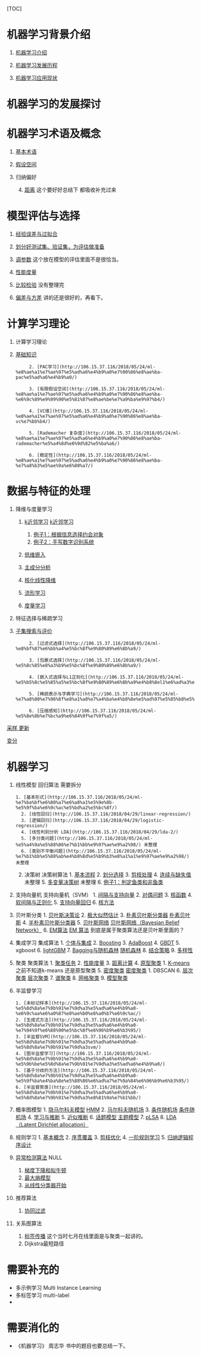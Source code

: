 [TOC]

# 机器学习背景介绍

1. [机器学习介绍](http://106.15.37.116/2018/03/27/ml-introduce/)

2. [机器学习发展历程](http://106.15.37.116/2018/05/23/ml-%e6%9c%ba%e5%99%a8%e5%ad%a6%e4%b9%a0%e5%8f%91%e5%b1%95%e5%8e%86%e7%a8%8b/)

3. [机器学习应用现状](http://106.15.37.116/2018/05/23/ml-%e6%9c%ba%e5%99%a8%e5%ad%a6%e4%b9%a0%e5%ba%94%e7%94%a8%e7%8e%b0%e7%8a%b6/)


# 机器学习的发展探讨





# 机器学习术语及概念

1. [基本术语](http://106.15.37.116/2018/05/23/ml-%e5%9f%ba%e6%9c%ac%e6%9c%af%e8%af%ad/)

2. [假设空间](http://106.15.37.116/2018/05/23/ml-%e5%81%87%e8%ae%be%e7%a9%ba%e9%97%b4/)

3. 归纳偏好

    4. [距离](http://106.15.37.116/2018/05/20/ml-distance/)  这个要好好总结下 都吸收补充过来

# 模型评估与选择

1. [经验误差与过拟合](http://106.15.37.116/2018/05/23/ml-%e7%bb%8f%e9%aa%8c%e8%af%af%e5%b7%ae%e4%b8%8e%e8%bf%87%e6%8b%9f%e5%90%88/)

2. [划分好测试集、验证集，为评估做准备](http://106.15.37.116/2018/05/23/ml-%e5%88%92%e5%88%86%e5%a5%bd%e6%b5%8b%e8%af%95%e9%9b%86%e3%80%81%e9%aa%8c%e8%af%81%e9%9b%86%ef%bc%8c%e4%b8%ba%e8%af%84%e4%bc%b0%e5%81%9a%e5%87%86%e5%a4%87/)

3. [调参数](http://106.15.37.116/2018/05/23/ml-%e8%b0%83%e5%8f%82%e6%95%b0/)  这个放在模型的评估里面不是很恰当。

4. [性能度量](http://106.15.37.116/2018/05/23/ml-%e6%80%a7%e8%83%bd%e5%ba%a6%e9%87%8f/)

5. [比较检验](http://106.15.37.116/2018/05/24/ml-%e6%af%94%e8%be%83%e6%a3%80%e9%aa%8c/) 没有整理完

6. [偏差与方差](http://106.15.37.116/2018/05/24/ml-%e5%81%8f%e5%b7%ae%e4%b8%8e%e6%96%b9%e5%b7%ae/) 讲的还是很好的，再看下。



# 计算学习理论

1. 计算学习理论

 2. [基础知识](http://106.15.37.116/2018/05/24/ml-%e8%ae%a1%e7%ae%97%e5%ad%a6%e4%b9%a0%e7%90%86%e8%ae%ba-%e5%9f%ba%e7%a1%80%e7%9f%a5%e8%af%86/)

             2. [PAC学习](http://106.15.37.116/2018/05/24/ml-%e8%ae%a1%e7%ae%97%e5%ad%a6%e4%b9%a0%e7%90%86%e8%ae%ba-pac%e5%ad%a6%e4%b9%a0/)

             3. [有限假设空间](http://106.15.37.116/2018/05/24/ml-%e8%ae%a1%e7%ae%97%e5%ad%a6%e4%b9%a0%e7%90%86%e8%ae%ba-%e6%9c%89%e9%99%90%e5%81%87%e8%ae%be%e7%a9%ba%e9%97%b4/)

             4. [VC维](http://106.15.37.116/2018/05/24/ml-%e8%ae%a1%e7%ae%97%e5%ad%a6%e4%b9%a0%e7%90%86%e8%ae%ba-vc%e7%bb%b4/)

             5. [Rademacher 复杂度](http://106.15.37.116/2018/05/24/ml-%e8%ae%a1%e7%ae%97%e5%ad%a6%e4%b9%a0%e7%90%86%e8%ae%ba-rademacher%e5%a4%8d%e6%9d%82%e5%ba%a6/)

             6. [稳定性](http://106.15.37.116/2018/05/24/ml-%e8%ae%a1%e7%ae%97%e5%ad%a6%e4%b9%a0%e7%90%86%e8%ae%ba-%e7%a8%b3%e5%ae%9a%e6%80%a7/)

# 数据与特征的处理

1. 降维与度量学习

     1. [k近邻学习](http://106.15.37.116/2018/05/24/ml-k%e8%bf%91%e9%82%bb%e5%ad%a6%e4%b9%a0/)        [k近邻学习](http://106.15.37.116/2018/05/06/knn/)

         1. [例子1：根据信息选择约会对象](http://106.15.37.116/2018/05/06/knn-sample1/)
         2. [例子2：手写数字识别系统](http://106.15.37.116/2018/05/07/knn-sample2/)

     2. [低维嵌入](http://106.15.37.116/2018/05/24/ml-%e4%bd%8e%e7%bb%b4%e5%b5%8c%e5%85%a5/)
     3. [主成分分析](http://106.15.37.116/2018/05/24/ml-%e4%b8%bb%e6%88%90%e5%88%86%e5%88%86%e6%9e%90/)
     4. [核化线性降维](http://106.15.37.116/2018/05/24/ml-%e6%a0%b8%e5%8c%96%e7%ba%bf%e6%80%a7%e9%99%8d%e7%bb%b4/)
     5. [流形学习](http://106.15.37.116/2018/05/24/ml-%e6%b5%81%e5%bd%a2%e5%ad%a6%e4%b9%a0/)
     6. [度量学习](http://106.15.37.116/2018/05/24/ml-%e5%ba%a6%e9%87%8f%e5%ad%a6%e4%b9%a0/)

1. 特征选择与稀疏学习

 2. [子集搜索与评价](http://106.15.37.116/2018/05/24/ml-%e5%ad%90%e9%9b%86%e6%90%9c%e7%b4%a2%e4%b8%8e%e8%af%84%e4%bb%b7/)

             2. [过滤式选择](http://106.15.37.116/2018/05/24/ml-%e8%bf%87%e6%bb%a4%e5%bc%8f%e9%80%89%e6%8b%a9/)

             3. [包裹式选择](http://106.15.37.116/2018/05/24/ml-%e5%8c%85%e8%a3%b9%e5%bc%8f%e9%80%89%e6%8b%a9/)

             4. [嵌入式选择与L1正则化](http://106.15.37.116/2018/05/24/ml-%e5%b5%8c%e5%85%a5%e5%bc%8f%e9%80%89%e6%8b%a9%e4%b8%8el1%e6%ad%a3%e5%88%99%e5%8c%96/)

             5. [稀疏表示与字典学习](http://106.15.37.116/2018/05/24/ml-%e7%a8%80%e7%96%8f%e8%a1%a8%e7%a4%ba%e4%b8%8e%e5%ad%97%e5%85%b8%e5%ad%a6%e4%b9%a0/)

             6. [压缩感知](http://106.15.37.116/2018/05/24/ml-%e5%8e%8b%e7%bc%a9%e6%84%9f%e7%9f%a5/)

[采样 更新](http://106.15.37.116/2018/03/30/sampling/)

[变分](http://106.15.37.116/2018/04/28/variational-inference/)



# 机器学习

1. 线性模型    回归算法 需要拆分

       1. [基本形式](http://106.15.37.116/2018/05/24/ml-%e7%ba%bf%e6%80%a7%e6%a8%a1%e5%9e%8b-%e5%9f%ba%e6%9c%ac%e5%bd%a2%e5%bc%8f/)
         2. [线性回归](http://106.15.37.116/2018/04/29/linear-regression/)
         3. [逻辑回归](http://106.15.37.116/2018/04/29/logistic-regression/)
         4. [线性判别分析 LDA](http://106.15.37.116/2018/04/29/lda-2/)
         5. [多分类问题](http://106.15.37.116/2018/05/24/ml-%e5%a4%9a%e5%88%86%e7%b1%bb%e9%97%ae%e9%a2%98/) 未整理
         6. [类别不平衡问题](http://106.15.37.116/2018/05/24/ml-%e7%b1%bb%e5%88%ab%e4%b8%8d%e5%b9%b3%e8%a1%a1%e9%97%ae%e9%a2%98/) 未整理
   2. 决策树   决策树算法
          1. [基本流程](http://106.15.37.116/2018/04/30/decision-tree-basic-flow/)
        2. [划分选择](http://106.15.37.116/2018/04/30/decision-tree-division-selection/)
        3. [剪枝处理](http://106.15.37.116/2018/05/24/ml-%e5%86%b3%e7%ad%96%e6%a0%91-%e5%89%aa%e6%9e%9d%e5%a4%84%e7%90%86/)
        4. [连续与缺失值](http://106.15.37.116/2018/05/24/ml-%e5%86%b3%e7%ad%96%e6%a0%91-%e8%bf%9e%e7%bb%ad%e4%b8%8e%e7%bc%ba%e5%a4%b1%e5%80%bc/) 未整理
        5. [多变量决策树](http://106.15.37.116/2018/05/24/ml-%e5%86%b3%e7%ad%96%e6%a0%91-%e5%a4%9a%e5%8f%98%e9%87%8f%e5%86%b3%e7%ad%96%e6%a0%91/) 未整理
        6. [例子1：判定鱼类和非鱼类](http://106.15.37.116/2018/05/08/decision-tree-sample1/)
 3. 支持向量机     支持向量机（SVM）
        1. [间隔与支持向量](http://106.15.37.116/2018/05/24/ml-svm-%e9%97%b4%e9%9a%94%e4%b8%8e%e6%94%af%e6%8c%81%e5%90%91%e9%87%8f/)
        2. [对偶问题](http://106.15.37.116/2018/05/24/ml-svm-%e5%af%b9%e5%81%b6%e9%97%ae%e9%a2%98/)
        3. [核函数](http://106.15.37.116/2018/05/24/ml-svm-%e6%a0%b8%e5%87%bd%e6%95%b0/)
        4. [软间隔与正则化](http://106.15.37.116/2018/05/24/ml-svm-%e8%bd%af%e9%97%b4%e9%9a%94%e4%b8%8e%e6%ad%a3%e5%88%99%e5%8c%96/)
        5. [支持向量回归](http://106.15.37.116/2018/05/24/ml-svm-%e6%94%af%e6%8c%81%e5%90%91%e9%87%8f%e5%9b%9e%e5%bd%92/)
        6. [核方法](http://106.15.37.116/2018/05/24/ml-svm-%e6%a0%b8%e6%96%b9%e6%b3%95/)	
4. 贝叶斯分类
       1. [贝叶斯决策论](http://106.15.37.116/2018/05/24/ml-bayes-%e8%b4%9d%e5%8f%b6%e6%96%af%e5%86%b3%e7%ad%96%e8%ae%ba/)
       2. [极大似然估计](http://106.15.37.116/2018/05/24/ml-bayes-%e6%9e%81%e5%a4%a7%e4%bc%bc%e7%84%b6%e4%bc%b0%e8%ae%a1/)
       3. [朴素贝叶斯分类器](http://106.15.37.116/2018/05/24/ml-bayes-%e6%9c%b4%e7%b4%a0%e8%b4%9d%e5%8f%b6%e6%96%af%e5%88%86%e7%b1%bb%e5%99%a8/)     [朴素贝叶斯](http://106.15.37.116/2018/04/26/naive-bayes/)
       4. [半朴素贝叶斯分类器](http://106.15.37.116/2018/05/24/ml-bayes-%e5%8d%8a%e6%9c%b4%e7%b4%a0%e8%b4%9d%e5%8f%b6%e6%96%af%e5%88%86%e7%b1%bb%e5%99%a8/)
       5. [贝叶斯网络](http://106.15.37.116/2018/05/24/ml-bayes-%e8%b4%9d%e5%8f%b6%e6%96%af%e7%bd%91%e7%bb%9c/)   [贝叶斯网络（Bayesian Belief Network）](http://106.15.37.116/2018/03/30/bayesian-network/)
       6. [EM算法](http://106.15.37.116/2018/05/24/ml-bayes-em%e7%ae%97%e6%b3%95/)    [EM 算法](http://106.15.37.116/2018/03/30/em/) 到底是属于聚类算法还是贝叶斯里面的？	

5. 集成学习   集成算法
       1. [个体与集成](http://106.15.37.116/2018/05/24/ml-%e9%9b%86%e6%88%90%e5%ad%a6%e4%b9%a0-%e4%b8%aa%e4%bd%93%e4%b8%8e%e9%9b%86%e6%88%90/)
       2. [Boosting](http://106.15.37.116/2018/05/24/ml-%e9%9b%86%e6%88%90%e5%ad%a6%e4%b9%a0-boosting/)
       3. [AdaBoost](http://106.15.37.116/2018/03/30/boosting/)
       4. [GBDT](http://106.15.37.116/2018/05/12/gbdt/)
       5. xgboost
       6. [lightGBM](http://106.15.37.116/2018/05/05/lightgbm/)
       7. [Bagging与随机森林](http://106.15.37.116/2018/05/24/ml-%e9%9b%86%e6%88%90%e5%ad%a6%e4%b9%a0-bagging%e4%b8%8e%e9%9a%8f%e6%9c%ba%e6%a3%ae%e6%9e%97/)   [随机森林](http://106.15.37.116/2018/04/26/random-forests/)
       8. [结合策略](http://106.15.37.116/2018/05/24/ml-%e9%9b%86%e6%88%90%e5%ad%a6%e4%b9%a0-%e7%bb%93%e5%90%88%e7%ad%96%e7%95%a5/)
       9. [多样性](http://106.15.37.116/2018/05/24/ml-%e9%9b%86%e6%88%90%e5%ad%a6%e4%b9%a0-%e5%a4%9a%e6%a0%b7%e6%80%a7/)	

6. 聚类   聚类算法
       1. [聚类任务](http://106.15.37.116/2018/05/24/ml-%e8%81%9a%e7%b1%bb-%e8%81%9a%e7%b1%bb%e4%bb%bb%e5%8a%a1/)
       2. [性能度量](http://106.15.37.116/2018/05/24/ml-%e8%81%9a%e7%b1%bb-%e6%80%a7%e8%83%bd%e5%ba%a6%e9%87%8f/)
       3. [距离计算](http://106.15.37.116/2018/05/24/ml-%e8%81%9a%e7%b1%bb-%e8%b7%9d%e7%a6%bb%e8%ae%a1%e7%ae%97/)
       4. [原型聚类](http://106.15.37.116/2018/05/24/ml-%e8%81%9a%e7%b1%bb-%e5%8e%9f%e5%9e%8b%e8%81%9a%e7%b1%bb/)
              1. [K-means ](http://106.15.37.116/2018/05/06/k-means/)  之前不知道k-means 还是原型聚类
       5. [密度聚类](http://106.15.37.116/2018/05/24/ml-%e8%81%9a%e7%b1%bb-%e5%af%86%e5%ba%a6%e8%81%9a%e7%b1%bb/)       [密度聚类](http://106.15.37.116/2018/05/06/density-clustering/)
              1. DBSCAN
       6. [层次聚类](http://106.15.37.116/2018/05/24/ml-%e8%81%9a%e7%b1%bb-%e5%b1%82%e6%ac%a1%e8%81%9a%e7%b1%bb/)             [层次聚类](http://106.15.37.116/2018/05/06/hierarchical-clustering/)
       7. [谱聚类](http://106.15.37.116/2018/05/06/%e8%b0%b1%e8%81%9a%e7%b1%bb/)
       8. [网格聚类](http://106.15.37.116/2018/05/06/grid-clustering/)
       9. [模型聚类](http://106.15.37.116/2018/05/06/model-clustering/)
 7. 半监督学习

        1. [未标记样本](http://106.15.37.116/2018/05/24/ml-%e5%8d%8a%e7%9b%91%e7%9d%a3%e5%ad%a6%e4%b9%a0-%e6%9c%aa%e6%a0%87%e8%ae%b0%e6%a0%b7%e6%9c%ac/)
        2. [生成式方法](http://106.15.37.116/2018/05/24/ml-%e5%8d%8a%e7%9b%91%e7%9d%a3%e5%ad%a6%e4%b9%a0-%e7%94%9f%e6%88%90%e5%bc%8f%e6%96%b9%e6%b3%95/)
        3. [半监督SVM](http://106.15.37.116/2018/05/24/ml-%e5%8d%8a%e7%9b%91%e7%9d%a3%e5%ad%a6%e4%b9%a0-%e5%8d%8a%e7%9b%91%e7%9d%a3svm/)
        4. [图半监督学习](http://106.15.37.116/2018/05/24/ml-%e5%8d%8a%e7%9b%91%e7%9d%a3%e5%ad%a6%e4%b9%a0-%e5%9b%be%e5%8d%8a%e7%9b%91%e7%9d%a3%e5%ad%a6%e4%b9%a0/)
        5. [基于分歧的方法](http://106.15.37.116/2018/05/24/ml-%e5%8d%8a%e7%9b%91%e7%9d%a3%e5%ad%a6%e4%b9%a0-%e5%9f%ba%e4%ba%8e%e5%88%86%e6%ad%a7%e7%9a%84%e6%96%b9%e6%b3%95/)
        6. [半监督聚类](http://106.15.37.116/2018/05/24/ml-%e5%8d%8a%e7%9b%91%e7%9d%a3%e5%ad%a6%e4%b9%a0-%e5%8d%8a%e7%9b%91%e7%9d%a3%e8%81%9a%e7%b1%bb/)

8. 概率图模型
       1. [隐马尔科夫模型](http://106.15.37.116/2018/05/24/ml-%e9%9a%90%e9%a9%ac%e5%b0%94%e7%a7%91%e5%a4%ab%e6%a8%a1%e5%9e%8b/)    [HMM](http://106.15.37.116/2018/03/30/hmm/)
       2. [马尔科夫随机场](http://106.15.37.116/2018/05/24/ml-%e9%a9%ac%e5%b0%94%e7%a7%91%e5%a4%ab%e9%9a%8f%e6%9c%ba%e5%9c%ba/)
       3. [条件随机场](http://106.15.37.116/2018/05/24/ml-%e6%9d%a1%e4%bb%b6%e9%9a%8f%e6%9c%ba%e5%9c%ba/)   [条件随机场](http://106.15.37.116/2018/03/30/conditional-random-field-crf/)
       4. [学习与推断](http://106.15.37.116/2018/05/24/ml-%e5%ad%a6%e4%b9%a0%e4%b8%8e%e6%8e%a8%e6%96%ad/)
       5. [近似推断](http://106.15.37.116/2018/05/24/ml-%e8%bf%91%e4%bc%bc%e6%8e%a8%e6%96%ad/)
       6. [话题模型](http://106.15.37.116/2018/05/24/ml-%e8%af%9d%e9%a2%98%e6%a8%a1%e5%9e%8b/)   [主题模型](http://106.15.37.116/2018/04/27/topic-model/)
       7. [pLSA](http://106.15.37.116/2018/04/27/plsa/)
       8. [LDA （Latent Dirichlet allocation）](http://106.15.37.116/2018/03/30/lda/)

9. 规则学习
       1. [基本概念](http://106.15.37.116/2018/05/24/ml-%e8%a7%84%e5%88%99%e5%ad%a6%e4%b9%a0-%e5%9f%ba%e6%9c%ac%e6%a6%82%e5%bf%b5/)
       2. [序贯覆盖](http://106.15.37.116/2018/05/24/ml-%e8%a7%84%e5%88%99%e5%ad%a6%e4%b9%a0-%e5%ba%8f%e8%b4%af%e8%a6%86%e7%9b%96/)
       3. [剪枝优化](http://106.15.37.116/2018/05/24/ml-%e8%a7%84%e5%88%99%e5%ad%a6%e4%b9%a0-%e5%89%aa%e6%9e%9d%e4%bc%98%e5%8c%96/)
       4. [一阶规则学习](http://106.15.37.116/2018/05/24/ml-%e8%a7%84%e5%88%99%e5%ad%a6%e4%b9%a0-%e4%b8%80%e9%98%b6%e8%a7%84%e5%88%99%e5%ad%a6%e4%b9%a0/)
       5. [归纳逻辑程序设计](http://106.15.37.116/2018/05/24/ml-%e8%a7%84%e5%88%99%e5%ad%a6%e4%b9%a0-%e5%bd%92%e7%ba%b3%e9%80%bb%e8%be%91%e7%a8%8b%e5%ba%8f%e8%ae%be%e8%ae%a1/)
 10. [异常检测算法](http://106.15.37.116/2018/04/28/anomaly-detection-algorithm/) NULL
        1. [梯度下降和拟牛顿](http://106.15.37.116/2018/03/28/gradient-descent-and-quasi-newton-method/)
        2. [最大熵模型](http://106.15.37.116/2018/03/28/maximum-entropy-model/)
       3. [从线性分类器开始](http://106.15.37.116/2018/04/01/linear-classifier/)
11. 推荐算法
       1. [协同过滤](http://106.15.37.116/2018/04/28/collaborative-filtering/)
12. 关系图算法
       1. [标签传播](http://106.15.37.116/2018/05/06/%e6%a0%87%e7%ad%be%e4%bc%a0%e9%80%92%e7%ae%97%e6%b3%95/)  这个当时七月在线里面是与聚类一起讲的。
       2. Dijkstra最短路径

# 需要补充的

- 多示例学习 Multi Instance Learning
- 多标签学习 multi-label
- 

# 需要消化的

- 《机器学习》 周志华 书中的题目也要总结一下。

  
